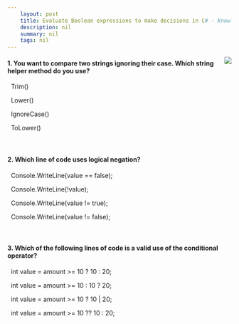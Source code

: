 ```yaml
---
    layout: post
    title: Evaluate Boolean expressions to make decisions in C# - Knowledge Check
    description: nil
    summary: nil
    tags: nil
---
```



 <a target="_blank" href="https://docs.microsoft.com/en-us/learn/modules/csharp-evaluate-boolean-expressions/8-knowledge-check/"><i class="fas fa-external-link-alt"></i> </a>
 <img align="right" src="https://docs.microsoft.com/en-us/learn/achievements/csharp-evaluate-boolean-expressions.svg">
####  1. You want to compare two strings ignoring their case.  Which string helper method do you use?


<i class='far fa-square'></i> &nbsp;&nbsp;Trim()

<i class='far fa-square'></i> &nbsp;&nbsp;Lower()

<i class='far fa-square'></i> &nbsp;&nbsp;IgnoreCase()

<i class='fas fa-check-square' style='color: Dodgerblue;'></i> &nbsp;&nbsp;ToLower()
<br />
<br />
<br />

####  2. Which line of code uses logical negation?


<i class='far fa-square'></i> &nbsp;&nbsp;Console.WriteLine(value == false);

<i class='fas fa-check-square' style='color: Dodgerblue;'></i> &nbsp;&nbsp;Console.WriteLine(!value);

<i class='far fa-square'></i> &nbsp;&nbsp;Console.WriteLine(value != true);

<i class='far fa-square'></i> &nbsp;&nbsp;Console.WriteLine(value != false);
<br />
<br />
<br />

####  3. Which of the following lines of code is a valid use of the conditional operator?


<i class='fas fa-check-square' style='color: Dodgerblue;'></i> &nbsp;&nbsp;int value = amount >= 10 ? 10 : 20;

<i class='far fa-square'></i> &nbsp;&nbsp;int value = amount >= 10 : 10 ? 20;

<i class='far fa-square'></i> &nbsp;&nbsp;int value = amount >= 10 ? 10 | 20;

<i class='far fa-square'></i> &nbsp;&nbsp;int value = amount >= 10 ?? 10 : 20;
<br />
<br />
<br />
